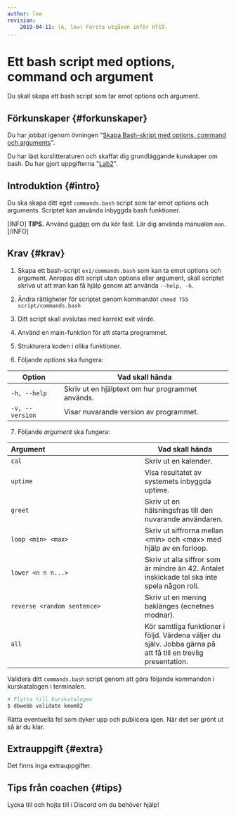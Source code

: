 ```yaml
---
author: lew
revision:
    2019-04-11: (A, lew) Första utgåvan inför HT19.
...
```

Ett bash script med options, command och argument
===================================

Du skall skapa ett bash script som tar emot options och argument.

<!--more-->



Förkunskaper {#forkunskaper}
-----------------------

Du har jobbat igenom övningen "[Skapa Bash-skript med options, command och arguments](kunskap/skapa-bash-skript-med-options-command-och-arguments)".

Du har läst kurslitteraturen och skaffat dig grundläggande kunskaper om bash. Du har gjort uppgifterna "[Lab2](uppgift/linux-lab-2-sok-i-en-logg-fil)".



Introduktion {#intro}
-----------------------

Du ska skapa ditt eget `commands.bash` script som tar emot options och arguments. Scriptet kan använda inbyggda bash funktioner.


[INFO]
**TIPS.**
Använd [guiden](guide/kom-igang-med-bash) om du kör fast.
Lär dig använda manualen `man`.
[/INFO]



Krav {#krav}
-----------------------

1. Skapa ett bash-script `ex1/commands.bash` som kan ta emot options och argument. Anropas ditt script utan options eller argument, skall scriptet skriva ut att man kan få hjälp genom att använda `--help, -h`.

1. Ändra rättigheter för scriptet genom kommandot `chmod 755 script/commands.bash`

1. Ditt script skall avslutas med korrekt exit värde.

1. Använd en main-funktion för att starta programmet.

1. Strukturera koden i olika funktioner.

1. Följande *options* ska fungera:

| Option                | Vad skall hända |
|-----------------------|-----------------|
| `-h, --help`          | Skriv ut en hjälptext om hur programmet används. |
| `-v, --version`       | Visar nuvarande version av programmet. |

7. Följande *argument* ska fungera:

| Argument&nbsp;&nbsp;&nbsp;&nbsp;&nbsp;&nbsp;&nbsp;&nbsp;&nbsp;&nbsp;&nbsp;&nbsp;&nbsp;&nbsp;&nbsp;&nbsp;&nbsp;&nbsp;&nbsp;&nbsp;&nbsp;&nbsp;&nbsp;&nbsp;&nbsp;&nbsp;&nbsp;&nbsp;&nbsp;&nbsp;&nbsp;&nbsp;&nbsp;&nbsp;&nbsp;&nbsp;&nbsp;&nbsp;&nbsp;&nbsp;&nbsp;&nbsp;&nbsp;&nbsp;&nbsp;&nbsp;&nbsp;&nbsp;&nbsp;| Vad skall hända |
|-----------------------|-----------------|
| `cal`          | Skriv ut en kalender. |
| `uptime`      | Visa resultatet av systemets inbyggda uptime.|
| `greet`       | Skriv ut en hälsningsfras till den nuvarande användaren.|
| `loop <min> <max>`| Skriv ut siffrorna mellan &lt;min&gt; och &lt;max&gt; med hjälp av en forloop. |
| `lower <n n n...>`| Skriv ut alla siffror som är mindre än 42. Antalet inskickade tal ska inte spela någon roll.|
| `reverse <random sentence>`| Skriv ut en mening baklänges (ecnetnes modnar).|
| `all`| Kör samtliga funktioner i följd. Värdena väljer du själv. Jobba gärna på att få till en trevlig presentation.|




Validera ditt `commands.bash` script genom att göra följande kommandon i kurskatalogen i terminalen.

```bash
# Flytta till kurskatalogen
$ dbwebb validate kmom02
```

Rätta eventuella fel som dyker upp och publicera igen. När det ser grönt ut så är du klar.  



Extrauppgift {#extra}
-----------------------

Det finns inga extrauppgifter.

<!-- 1. Skapa kommandot `starwars` som i sin tur kör kommandot `telnet towel.blinkenlights.nl`

OBS! Om du har cygwin i Windows kan du behöva installera `telnet` genom att köra kommandot `apt-cyg install inetutils`. -->



Tips från coachen {#tips}
-----------------------

Lycka till och hojta till i Discord om du behöver hjälp!
